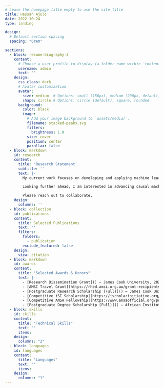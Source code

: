 ```yaml
---
# Leave the homepage title empty to use the site title
title: Hassan Ajulo
date: 2022-10-24
type: landing

design:
  # Default section spacing
  spacing: "6rem"

sections:
  - block: resume-biography-3
    content:
      # Choose a user profile to display (a folder name within `content/authors/`)
      username: admin
      text: ""
    design:
      css_class: dark
      # Avatar customization
      avatar:
        size: medium  # Options: small (150px), medium (200px, default), large (320px), xl (400px), xxl (500px)
        shape: circle # Options: circle (default), square, rounded
      background:
        color: black
        image:
          # Add your image background to `assets/media/`.
          filename: stacked-peaks.svg
          filters:
            brightness: 1.0
          size: cover
          position: center
          parallax: false
  - block: markdown
    id: research
    content:
      title: 'Research Statement'
      subtitle: ''
      text: |-
        My current work focuses on developing and applying machine learning and Bayesian statistical methods for epidemiological modeling. Traditional epidemiological models often struggle to capture nonlinear spatial and temporal dependencies and interactions among multiple risk factors. To address this, I have been creating approaches that integrate spatial autocorrelation, temporal structure, and machine learning to improve outbreak prediction, hotspot detection, and disease risk mapping. For example, I developed a novel localized spatiotemporal random forest model to study the dynamics of COVID-19 incidence across United States counties, a framework that adapts to both geographic and temporal variations, capturing how epidemiological, demographic, and environmental drivers shift across regions and over time. I also employ Bayesian frameworks, which allow the incorporation of prior knowledge and provide rigorous quantification of uncertainty, particularly important when data are heterogeneous across regions and periods. For instance, I collaborated in applying Bayesian distributed lag non-linear models to capture delayed effects of environmental exposures, such as temperature, on Salmonella risk in New South Wales, Australia. Both the machine learning and Bayesian approaches contribute to methods that are more accurate, interpretable, and actionable, providing stronger support for early intervention strategies, reliable estimation, and better-informed public health decision-making.

        Looking further ahead, I am interested in advancing causal machine learning methods for epidemiological modeling. Unlike traditional predictive models, causal approaches enable the estimation of cause-and-effect relationships, counterfactual reasoning, and evaluation of potential interventions. I envision integrating causal inference with modern machine learning to assess how vaccination campaigns, public health policies, or environmental exposures influence disease outcomes. For example, causal machine learning could disentangle the effects of air pollution or climate variability on infectious disease dynamics, quantify the health impacts of targeted interventions, and guide the design of adaptive, evidence-based policies. In addition, I am developing an interest in deep learning for biological data analysis, particularly in the context of spatial transcriptomics and cellular microenvironments. Deep learning offers unique capabilities for analyzing high-dimensional, spatially structured biological data, with potential to uncover novel biomarkers, characterize tissue heterogeneity, and better understand spatial organization in tissues, advancing fields such as cancer biology, neuroscience, and precision medicine.

        Please reach out to collaborate.
    design:
      columns: ''
  - block: collection
    id: publications
    content:
      title: Selected Publications
      text: ""
      filters:
        folders:
          - publication
        exclude_featured: false
    design:
      view: citation
  - block: markdown
    id: awards
    content:
      title: "Selected Awards & Honors"
      text: |-
        - [Research Dissemination Grant]() – James Cook University, 2025
        - [AMSI Travel Grant](https://rhed.amsi.org.au/grant-recipients/) – Australian Mathematical Science Institute BioInfoSummer, 2024
        - [Postgraduate Research Scholarship (Full)]() – James Cook University, 2023
        - [Competitive iSI Scholarship](https://ischolarinitiative.org/2023-isi-scholarship-awardees/) – i-Scholar Initiative Scholarship, 2023 
        - [Competitive ANSA Fellowship](https://www.ansaofficial.org/post/meet-the-2022-ansa-fellowship-recipients) – Association of Nigerian Scholars in America, 2022
        - [Postgraduate Degree Scholarship (Full)]() – African Institute for Mathematical Sciences, 2021
  - block: skills
    id: skills
    content:
      title: "Technical Skills"
      text: "" 
      items:
    design:
      columns: "2"
  - block: languages
    id: languages
    content:
      title: "Languages"
      text: "" 
      items:
    design:
      columns: "1"
---
```

